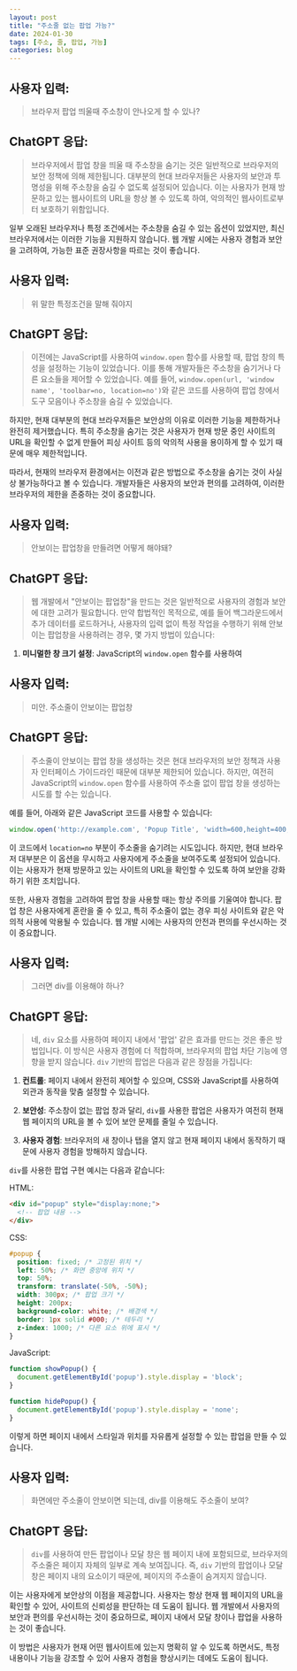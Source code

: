 ```yaml
---
layout: post
title: "주소줄 없는 팝업 가능?"
date: 2024-01-30
tags: [주소, 줄, 팝업, 가능]
categories: blog
---
```


## 사용자 입력:
> 브라우저 팝업 띄울때 주소창이 안나오게 할 수 있나?

## ChatGPT 응답:
> 브라우저에서 팝업 창을 띄울 때 주소창을 숨기는 것은 일반적으로 브라우저의 보안 정책에 의해 제한됩니다. 대부분의 현대 브라우저들은 사용자의 보안과 투명성을 위해 주소창을 숨길 수 없도록 설정되어 있습니다. 이는 사용자가 현재 방문하고 있는 웹사이트의 URL을 항상 볼 수 있도록 하여, 악의적인 웹사이트로부터 보호하기 위함입니다.

일부 오래된 브라우저나 특정 조건에서는 주소창을 숨길 수 있는 옵션이 있었지만, 최신 브라우저에서는 이러한 기능을 지원하지 않습니다. 웹 개발 시에는 사용자 경험과 보안을 고려하여, 가능한 표준 권장사항을 따르는 것이 좋습니다.

## 사용자 입력:
> 위 말한 특정조건을 말해 줘야지

## ChatGPT 응답:
> 이전에는 JavaScript를 사용하여 `window.open` 함수를 사용할 때, 팝업 창의 특성을 설정하는 기능이 있었습니다. 이를 통해 개발자들은 주소창을 숨기거나 다른 요소들을 제어할 수 있었습니다. 예를 들어, `window.open(url, 'window name', 'toolbar=no, location=no')`와 같은 코드를 사용하여 팝업 창에서 도구 모음이나 주소창을 숨길 수 있었습니다.

하지만, 현재 대부분의 현대 브라우저들은 보안상의 이유로 이러한 기능을 제한하거나 완전히 제거했습니다. 특히 주소창을 숨기는 것은 사용자가 현재 방문 중인 사이트의 URL을 확인할 수 없게 만들어 피싱 사이트 등의 악의적 사용을 용이하게 할 수 있기 때문에 매우 제한적입니다.

따라서, 현재의 브라우저 환경에서는 이전과 같은 방법으로 주소창을 숨기는 것이 사실상 불가능하다고 볼 수 있습니다. 개발자들은 사용자의 보안과 편의를 고려하여, 이러한 브라우저의 제한을 존중하는 것이 중요합니다.

## 사용자 입력:
> 안보이는 팝업창을 만들려면 어떻게 해야돼?

## ChatGPT 응답:
> 웹 개발에서 "안보이는 팝업창"을 만드는 것은 일반적으로 사용자의 경험과 보안에 대한 고려가 필요합니다. 만약 합법적인 목적으로, 예를 들어 백그라운드에서 추가 데이터를 로드하거나, 사용자의 입력 없이 특정 작업을 수행하기 위해 안보이는 팝업창을 사용하려는 경우, 몇 가지 방법이 있습니다:

1. **미니멀한 창 크기 설정**: JavaScript의 `window.open` 함수를 사용하여

## 사용자 입력:
> 미안. 주소줄이 안보이는 팝업창

## ChatGPT 응답:
> 주소줄이 안보이는 팝업 창을 생성하는 것은 현대 브라우저의 보안 정책과 사용자 인터페이스 가이드라인 때문에 대부분 제한되어 있습니다. 하지만, 여전히 JavaScript의 `window.open` 함수를 사용하여 주소줄 없이 팝업 창을 생성하는 시도를 할 수는 있습니다.

예를 들어, 아래와 같은 JavaScript 코드를 사용할 수 있습니다:

```javascript
window.open('http://example.com', 'Popup Title', 'width=600,height=400,toolbar=no,location=no,status=no,menubar=no,scrollbars=yes,resizable=yes');
```

이 코드에서 `location=no` 부분이 주소줄을 숨기려는 시도입니다. 하지만, 현대 브라우저 대부분은 이 옵션을 무시하고 사용자에게 주소줄을 보여주도록 설정되어 있습니다. 이는 사용자가 현재 방문하고 있는 사이트의 URL을 확인할 수 있도록 하여 보안을 강화하기 위한 조치입니다.

또한, 사용자 경험을 고려하여 팝업 창을 사용할 때는 항상 주의를 기울여야 합니다. 팝업 창은 사용자에게 혼란을 줄 수 있고, 특히 주소줄이 없는 경우 피싱 사이트와 같은 악의적 사용에 악용될 수 있습니다. 웹 개발 시에는 사용자의 안전과 편의를 우선시하는 것이 중요합니다.

## 사용자 입력:
> 그러면 div를 이용해야 하나?

## ChatGPT 응답:
> 네, `div` 요소를 사용하여 페이지 내에서 '팝업' 같은 효과를 만드는 것은 좋은 방법입니다. 이 방식은 사용자 경험에 더 적합하며, 브라우저의 팝업 차단 기능에 영향을 받지 않습니다. `div` 기반의 팝업은 다음과 같은 장점을 가집니다:

1. **컨트롤**: 페이지 내에서 완전히 제어할 수 있으며, CSS와 JavaScript를 사용하여 외관과 동작을 맞춤 설정할 수 있습니다.

2. **보안성**: 주소창이 없는 팝업 창과 달리, `div`를 사용한 팝업은 사용자가 여전히 현재 웹 페이지의 URL을 볼 수 있어 보안 문제를 줄일 수 있습니다.

3. **사용자 경험**: 브라우저의 새 창이나 탭을 열지 않고 현재 페이지 내에서 동작하기 때문에 사용자 경험을 방해하지 않습니다.

`div`를 사용한 팝업 구현 예시는 다음과 같습니다:

HTML:
```html
<div id="popup" style="display:none;">
  <!-- 팝업 내용 -->
</div>
```

CSS:
```css
#popup {
  position: fixed; /* 고정된 위치 */
  left: 50%; /* 화면 중앙에 위치 */
  top: 50%;
  transform: translate(-50%, -50%);
  width: 300px; /* 팝업 크기 */
  height: 200px;
  background-color: white; /* 배경색 */
  border: 1px solid #000; /* 테두리 */
  z-index: 1000; /* 다른 요소 위에 표시 */
}
```

JavaScript:
```javascript
function showPopup() {
  document.getElementById('popup').style.display = 'block';
}

function hidePopup() {
  document.getElementById('popup').style.display = 'none';
}
```

이렇게 하면 페이지 내에서 스타일과 위치를 자유롭게 설정할 수 있는 팝업을 만들 수 있습니다.

## 사용자 입력:
> 화면에만 주소줄이 안보이면 되는데, div를 이용해도 주소줄이 보여?

## ChatGPT 응답:
> `div`를 사용하여 만든 팝업이나 모달 창은 웹 페이지 내에 포함되므로, 브라우저의 주소줄은 페이지 자체의 일부로 계속 보여집니다. 즉, `div` 기반의 팝업이나 모달 창은 페이지 내의 요소이기 때문에, 페이지의 주소줄이 숨겨지지 않습니다.

이는 사용자에게 보안상의 이점을 제공합니다. 사용자는 항상 현재 웹 페이지의 URL을 확인할 수 있어, 사이트의 신뢰성을 판단하는 데 도움이 됩니다. 웹 개발에서 사용자의 보안과 편의를 우선시하는 것이 중요하므로, 페이지 내에서 모달 창이나 팝업을 사용하는 것이 좋습니다. 

이 방법은 사용자가 현재 어떤 웹사이트에 있는지 명확히 알 수 있도록 하면서도, 특정 내용이나 기능을 강조할 수 있어 사용자 경험을 향상시키는 데에도 도움이 됩니다.

